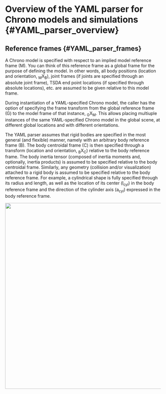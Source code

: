 Overview of the YAML parser for Chrono models and simulations {#YAML_parser_overview}
===============================================================


## Reference frames {#YAML_parser_frames}

A Chrono model is specified with respect to an implied model reference frame (M). You can think of this reference frame as a global frame for the purpose of defining the model.  In other words, all body positions (location and orientation, <sub>M</sub>X<sub>B</sub>), joint frames (if joints are specified through an absolute joint frame), TSDA end point locations (if specified through absolute locations), etc. are assumed to be given relative to this model frame.

During instantiation of a YAML-specified Chrono model, the caller has the option of specifying the frame transform from the global reference frame (G) to the model frame of that instance, <sub>G</sub>X<sub>M</sub>.  This allows placing multiuple instances of the same YAML-specified Chrono model in the global scene, at different global locations and with different orientations.

The YAML parser assumes that rigid bodies are specified in the most general (and flexible) manner, namely with an arbitrary body reference frame (B). The body centroidal frame (C) is then specified through a transform (location and orientation, <sub>B</sub>X<sub>C</sub>) relative to the body reference frame. The body inertia tensor (composed of inertia moments and, optionally, inertia products) is assumed to be specified relative to the body centroidal frame. Similarly, any geometry (collision and/or visualization) attached to a rigid body is assumed to be specified relative to the body reference frame. For example, a cylindrical shape is fully specified through its radius and length, as well as the location of its center (l<sub>cyl</sub>) in the body reference frame and the direction of the cylinder axis (a<sub>cyl</sub>) expressed in the body reference frame.

<img src="http://www.projectchrono.org/assets/manual/YAML_frames.png" width="600" />
